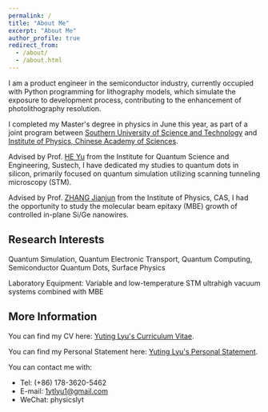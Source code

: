 ```yaml
---
permalink: /
title: "About Me"
excerpt: "About Me"
author_profile: true
redirect_from: 
  - /about/
  - /about.html
---
```


I am a product engineer in the semiconductor industry, currently occupied with Python programming for lithography models, which simulate the exposure to development process, contributing to the enhancement of photolithography resolution.

I completed my Master's degree in physics in June this year, as part of a joint program between [Southern University of Science and Technology](https://www.sustech.edu.cn/en/) and [Institute of Physics, Chinese Academy of Sciences](http://english.iop.cas.cn/). 

Advised by Prof. [HE Yu](https://sustech.edu.cn/zh/faculties/heyu.html) from the Institute for Quantum Science and Engineering, Sustech, I have dedicated my studies to quantum dots in silicon, primarily focused on quantum simulation utilizing scanning tunneling microscopy (STM). 

Advised by Prof. [ZHANG Jianjun](http://edu.iphy.ac.cn/moreintro.php?id=2212) from the Institute of Physics, CAS, I had the opportunity to study the molecular beam epitaxy (MBE) growth of controlled in-plane Si/Ge nanowires.


Research Interests
--------------

Quantum Simulation, Quantum Electronic Transport, Quantum Computing, Semiconductor Quantum Dots, Surface Physics

Laboratory Equipment: Variable and low-temperature STM ultrahigh vacuum systems combined with MBE

More Information
--------------

You can find my CV here: [Yuting Lyu's Curriculum Vitae](https://1lv1.github.io/cv/).

You can find my Personal Statement here: [Yuting Lyu's Personal Statement](https://1lv1.github.io/personal-statement/).

You can contact me with:
  * Tel: (+86) 178-3620-5462
  * E-mail: [1ytlyu1@gmail.com](mailto:1ytlyu1@gmail.com)
  * WeChat: physicslyt
